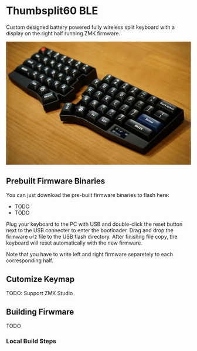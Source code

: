 # Thumbsplit60 BLE

Custom designed battery powered fully wireless split keyboard with a display on the right half running ZMK firmware.

![thumbsplit60ble](doc/thumbsplit60ble.jpg)

## Prebuilt Firmware Binaries

You can just download the pre-built firmware binaries to flash here:
- TODO
- TODO

Plug your keyboard to the PC with USB and double-click the reset button next to the USB connecter to enter the bootloader. Drag and drop the firmware `uf2` file to the USB flash directory. After finishng file copy, the keyboard will reset automatically with the new firmware.

Note that you have to write left and right firmware separetely to each corresponding half.

## Cutomize Keymap

TODO: Support ZMK Studio

## Building Firwmare

TODO 

### Local Build Steps